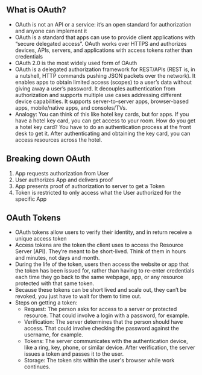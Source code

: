 ## What is OAuth?

- OAuth is not an API or a service: it’s an open standard for authorization and anyone can implement it
- OAuth is a standard that apps can use to provide client applications with “secure delegated access”. OAuth works over HTTPS and authorizes devices, APIs, servers, and applications with access tokens rather than credentials
- OAuth 2.0 is the most widely used form of OAuth
- OAuth is a delegated authorization framework for REST/APIs (REST is, in a nutshell, HTTP commands pushing JSON packets over the network). It enables apps to obtain limited access (scopes) to a user’s data without giving away a user’s password. It decouples authentication from authorization and supports multiple use cases addressing different device capabilities. It supports server-to-server apps, browser-based apps, mobile/native apps, and consoles/TVs.
- Analogy: You can think of this like hotel key cards, but for apps. If you have a hotel key card, you can get access to your room. How do you get a hotel key card? You have to do an authentication process at the front desk to get it. After authenticating and obtaining the key card, you can access resources across the hotel.

## Breaking down OAuth

1. App requests authorization from User
2. User authorizes App and delivers proof
3. App presents proof of authorization to server to get a Token
4. Token is restricted to only access what the User authorized for the specific App

## OAuth Tokens

- OAuth tokens allow users to verify their identity, and in return receive a unique access token
- Access tokens are the token the client uses to access the Resource Server (API). They’re meant to be short-lived. Think of them in hours and minutes, not days and month.
- During the life of the token, users then access the website or app that the token has been issued for, rather than having to re-enter credentials each time they go back to the same webpage, app, or any resource protected with that same token.
- Because these tokens can be short lived and scale out, they can’t be revoked, you just have to wait for them to time out.
- Steps on getting a token:
  - Request: The person asks for access to a server or protected resource. That could involve a login with a password, for example.
  - Verification: The server determines that the person should have access. That could involve checking the password against the username, for example.
  - Tokens: The server communicates with the authentication device, like a ring, key, phone, or similar device. After verification, the server issues a token and passes it to the user.
  - Storage: The token sits within the user's browser while work continues.

